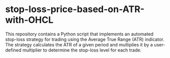 # stop-loss-price-based-on-ATR-with-OHCL
This repository contains a Python script that implements an automated stop-loss strategy for trading using the Average True Range (ATR) indicator. The strategy calculates the ATR of a given period and multiplies it by a user-defined multiplier to determine the stop-loss level for each trade.
